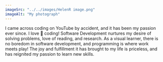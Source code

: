 ```yaml
---
imageSrc: "../../images/HelenR image.png"
imageAlt: "My photograph"
---
```


 I came across coding on YouTube by accident, and it has been my passion ever since. I love 💖 coding! Software Development nurtures my desire of solving problems, love of reading, and research. As a visual learner, there is no boredom in software development, and programming is where work meets play!
 The joy and fulfillment it has brought to my life is priceless, and has reignited my passion to learn new skills. 


















































































































